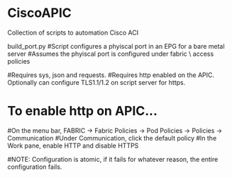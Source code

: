 # CiscoAPIC
Collection of scripts to automation Cisco ACI

build_port.py 
#Script configures a phyiscal port in an EPG for a bare metal server
#Assumes the phyiscal port is configured under fabric \ access policies

#Requires sys, json and requests.
#Requires http enabled on the APIC.  Optionally can configure TLS1.1/1.2 on script server for https.

# To enable http on APIC...

#On the menu bar, FABRIC -> Fabric Policies -> Pod Policies -> Policies -> Communication
#Under Communication, click the default policy
#In the Work pane, enable HTTP and disable HTTPS

#NOTE:  Configuration is atomic, if it fails for whatever reason, the entire configuration fails.
